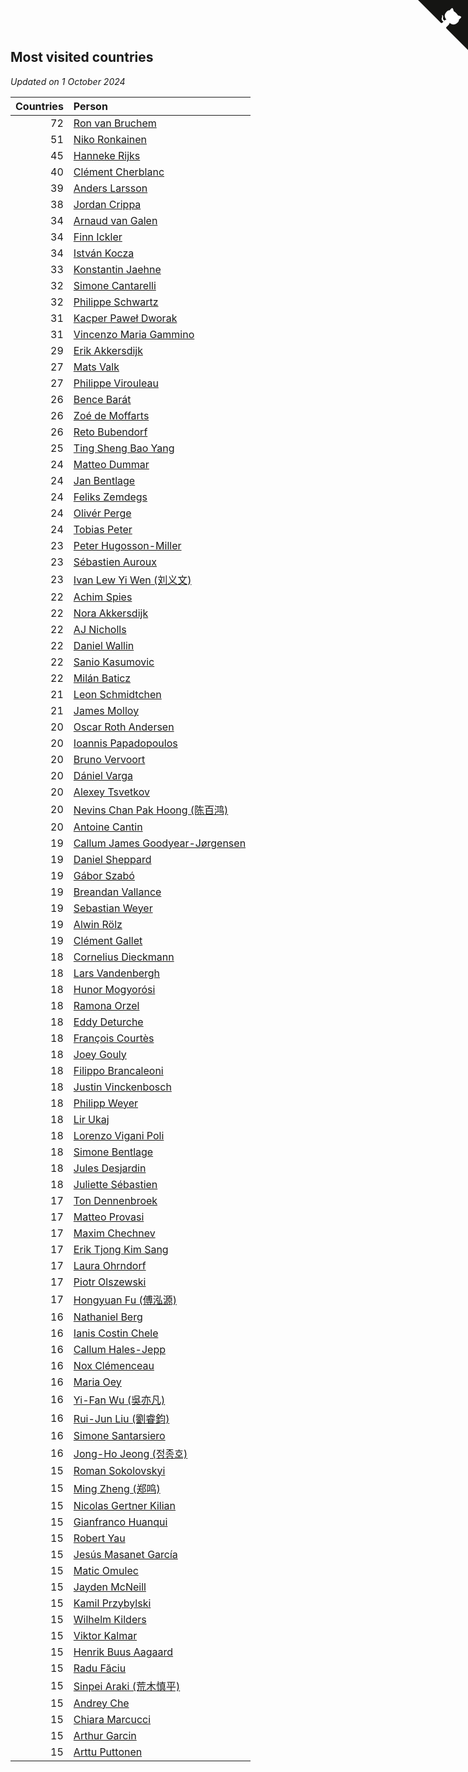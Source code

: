 ## Most visited countries

*Updated on  1 October 2024*

| Countries | Person |
| ---: | :--- |
| 72 | [Ron van Bruchem](https://www.worldcubeassociation.org/persons/2003BRUC01) |
| 51 | [Niko Ronkainen](https://www.worldcubeassociation.org/persons/2010RONK01) |
| 45 | [Hanneke Rijks](https://www.worldcubeassociation.org/persons/2008RIJK01) |
| 40 | [Clément Cherblanc](https://www.worldcubeassociation.org/persons/2014CHER05) |
| 39 | [Anders Larsson](https://www.worldcubeassociation.org/persons/2003LARS01) |
| 38 | [Jordan Crippa](https://www.worldcubeassociation.org/persons/2019CRIP01) |
| 34 | [Arnaud van Galen](https://www.worldcubeassociation.org/persons/2006GALE01) |
| 34 | [Finn Ickler](https://www.worldcubeassociation.org/persons/2012ICKL01) |
| 34 | [István Kocza](https://www.worldcubeassociation.org/persons/2005KOCZ01) |
| 33 | [Konstantin Jaehne](https://www.worldcubeassociation.org/persons/2015JAEH01) |
| 32 | [Simone Cantarelli](https://www.worldcubeassociation.org/persons/2012CANT02) |
| 32 | [Philippe Schwartz](https://www.worldcubeassociation.org/persons/2018SCHW02) |
| 31 | [Kacper Paweł Dworak](https://www.worldcubeassociation.org/persons/2020DWOR01) |
| 31 | [Vincenzo Maria Gammino](https://www.worldcubeassociation.org/persons/2016GAMM01) |
| 29 | [Erik Akkersdijk](https://www.worldcubeassociation.org/persons/2005AKKE01) |
| 27 | [Mats Valk](https://www.worldcubeassociation.org/persons/2007VALK01) |
| 27 | [Philippe Virouleau](https://www.worldcubeassociation.org/persons/2008VIRO01) |
| 26 | [Bence Barát](https://www.worldcubeassociation.org/persons/2008BARA01) |
| 26 | [Zoé de Moffarts](https://www.worldcubeassociation.org/persons/2010MOFF02) |
| 26 | [Reto Bubendorf](https://www.worldcubeassociation.org/persons/2012BUBE01) |
| 25 | [Ting Sheng Bao Yang](https://www.worldcubeassociation.org/persons/2008BAOY01) |
| 24 | [Matteo Dummar](https://www.worldcubeassociation.org/persons/2017DUMM01) |
| 24 | [Jan Bentlage](https://www.worldcubeassociation.org/persons/2010BENT01) |
| 24 | [Feliks Zemdegs](https://www.worldcubeassociation.org/persons/2009ZEMD01) |
| 24 | [Olivér Perge](https://www.worldcubeassociation.org/persons/2007PERG01) |
| 24 | [Tobias Peter](https://www.worldcubeassociation.org/persons/2014PETE03) |
| 23 | [Peter Hugosson-Miller](https://www.worldcubeassociation.org/persons/2021HUGO01) |
| 23 | [Sébastien Auroux](https://www.worldcubeassociation.org/persons/2008AURO01) |
| 23 | [Ivan Lew Yi Wen (刘义文)](https://www.worldcubeassociation.org/persons/2012WENI01) |
| 22 | [Achim Spies](https://www.worldcubeassociation.org/persons/2021SPIE01) |
| 22 | [Nora Akkersdijk](https://www.worldcubeassociation.org/persons/2009CHRI03) |
| 22 | [AJ Nicholls](https://www.worldcubeassociation.org/persons/2015NICH04) |
| 22 | [Daniel Wallin](https://www.worldcubeassociation.org/persons/2013WALL03) |
| 22 | [Sanio Kasumovic](https://www.worldcubeassociation.org/persons/2009KASU01) |
| 22 | [Milán Baticz](https://www.worldcubeassociation.org/persons/2005BATI01) |
| 21 | [Leon Schmidtchen](https://www.worldcubeassociation.org/persons/2010SCHM01) |
| 21 | [James Molloy](https://www.worldcubeassociation.org/persons/2011MOLL01) |
| 20 | [Oscar Roth Andersen](https://www.worldcubeassociation.org/persons/2008ANDE02) |
| 20 | [Ioannis Papadopoulos](https://www.worldcubeassociation.org/persons/2013PAPA01) |
| 20 | [Bruno Vervoort](https://www.worldcubeassociation.org/persons/2011VERV01) |
| 20 | [Dániel Varga](https://www.worldcubeassociation.org/persons/2008VARG01) |
| 20 | [Alexey Tsvetkov](https://www.worldcubeassociation.org/persons/2017TSVE02) |
| 20 | [Nevins Chan Pak Hoong (陈百鸿)](https://www.worldcubeassociation.org/persons/2010CHAN20) |
| 20 | [Antoine Cantin](https://www.worldcubeassociation.org/persons/2010CANT02) |
| 19 | [Callum James Goodyear-Jørgensen](https://www.worldcubeassociation.org/persons/2012GOOD02) |
| 19 | [Daniel Sheppard](https://www.worldcubeassociation.org/persons/2009SHEP01) |
| 19 | [Gábor Szabó](https://www.worldcubeassociation.org/persons/2005SZAB02) |
| 19 | [Breandan Vallance](https://www.worldcubeassociation.org/persons/2007VALL01) |
| 19 | [Sebastian Weyer](https://www.worldcubeassociation.org/persons/2010WEYE02) |
| 19 | [Alwin Rölz](https://www.worldcubeassociation.org/persons/2016ROLZ01) |
| 19 | [Clément Gallet](https://www.worldcubeassociation.org/persons/2004GALL02) |
| 18 | [Cornelius Dieckmann](https://www.worldcubeassociation.org/persons/2009DIEC01) |
| 18 | [Lars Vandenbergh](https://www.worldcubeassociation.org/persons/2003VAND01) |
| 18 | [Hunor Mogyorósi](https://www.worldcubeassociation.org/persons/2015MOGY01) |
| 18 | [Ramona Orzel](https://www.worldcubeassociation.org/persons/2019ORZE03) |
| 18 | [Eddy Deturche](https://www.worldcubeassociation.org/persons/2014DETU01) |
| 18 | [François Courtès](https://www.worldcubeassociation.org/persons/2008COUR01) |
| 18 | [Joey Gouly](https://www.worldcubeassociation.org/persons/2007GOUL01) |
| 18 | [Filippo Brancaleoni](https://www.worldcubeassociation.org/persons/2008BRAN01) |
| 18 | [Justin Vinckenbosch](https://www.worldcubeassociation.org/persons/2016VINC03) |
| 18 | [Philipp Weyer](https://www.worldcubeassociation.org/persons/2010WEYE01) |
| 18 | [Lir Ukaj](https://www.worldcubeassociation.org/persons/2016UKAJ01) |
| 18 | [Lorenzo Vigani Poli](https://www.worldcubeassociation.org/persons/2007POLI01) |
| 18 | [Simone Bentlage](https://www.worldcubeassociation.org/persons/2014OHLE01) |
| 18 | [Jules Desjardin](https://www.worldcubeassociation.org/persons/2010DESJ01) |
| 18 | [Juliette Sébastien](https://www.worldcubeassociation.org/persons/2014SEBA01) |
| 17 | [Ton Dennenbroek](https://www.worldcubeassociation.org/persons/2003DENN01) |
| 17 | [Matteo Provasi](https://www.worldcubeassociation.org/persons/2009PROV01) |
| 17 | [Maxim Chechnev](https://www.worldcubeassociation.org/persons/2011CHEC01) |
| 17 | [Erik Tjong Kim Sang](https://www.worldcubeassociation.org/persons/2018SANG01) |
| 17 | [Laura Ohrndorf](https://www.worldcubeassociation.org/persons/2009OHRN01) |
| 17 | [Piotr Olszewski](https://www.worldcubeassociation.org/persons/2013OLSZ02) |
| 17 | [Hongyuan Fu (傅泓源)](https://www.worldcubeassociation.org/persons/2017FUHO01) |
| 16 | [Nathaniel Berg](https://www.worldcubeassociation.org/persons/2012BERG04) |
| 16 | [Ianis Costin Chele](https://www.worldcubeassociation.org/persons/2021CHEL01) |
| 16 | [Callum Hales-Jepp](https://www.worldcubeassociation.org/persons/2012HALE01) |
| 16 | [Nox Clémenceau](https://www.worldcubeassociation.org/persons/2015CLEM03) |
| 16 | [Maria Oey](https://www.worldcubeassociation.org/persons/2007OEYM01) |
| 16 | [Yi-Fan Wu (吳亦凡)](https://www.worldcubeassociation.org/persons/2010WUIF01) |
| 16 | [Rui-Jun Liu (劉睿鈞)](https://www.worldcubeassociation.org/persons/2011LIUR02) |
| 16 | [Simone Santarsiero](https://www.worldcubeassociation.org/persons/2009SANT01) |
| 16 | [Jong-Ho Jeong (정종호)](https://www.worldcubeassociation.org/persons/2008JONG03) |
| 15 | [Roman Sokolovskyi](https://www.worldcubeassociation.org/persons/2021SOKO03) |
| 15 | [Ming Zheng (郑鸣)](https://www.worldcubeassociation.org/persons/2009ZHEN11) |
| 15 | [Nicolas Gertner Kilian](https://www.worldcubeassociation.org/persons/2013GERT01) |
| 15 | [Gianfranco Huanqui](https://www.worldcubeassociation.org/persons/2013HUAN29) |
| 15 | [Robert Yau](https://www.worldcubeassociation.org/persons/2009YAUR01) |
| 15 | [Jesús Masanet García](https://www.worldcubeassociation.org/persons/2004MASA01) |
| 15 | [Matic Omulec](https://www.worldcubeassociation.org/persons/2010OMUL02) |
| 15 | [Jayden McNeill](https://www.worldcubeassociation.org/persons/2012MCNE01) |
| 15 | [Kamil Przybylski](https://www.worldcubeassociation.org/persons/2016PRZY01) |
| 15 | [Wilhelm Kilders](https://www.worldcubeassociation.org/persons/2010KILD02) |
| 15 | [Viktor Kalmar](https://www.worldcubeassociation.org/persons/2011KALM01) |
| 15 | [Henrik Buus Aagaard](https://www.worldcubeassociation.org/persons/2006BUUS01) |
| 15 | [Radu Făciu](https://www.worldcubeassociation.org/persons/2009FACI01) |
| 15 | [Sinpei Araki (荒木慎平)](https://www.worldcubeassociation.org/persons/2006ARAK01) |
| 15 | [Andrey Che](https://www.worldcubeassociation.org/persons/2015CHEA01) |
| 15 | [Chiara Marcucci](https://www.worldcubeassociation.org/persons/2021MARC03) |
| 15 | [Arthur Garcin](https://www.worldcubeassociation.org/persons/2014GARC27) |
| 15 | [Arttu Puttonen](https://www.worldcubeassociation.org/persons/2016PUTT01) |


<a href="https://github.com/jonatanklosko/wca_statistics" class="github-corner" aria-label="View source on Github"><svg width="80" height="80" viewBox="0 0 250 250" style="fill:#151513; color:#fff; position: absolute; top: 0; border: 0; right: 0;" aria-hidden="true"><path d="M0,0 L115,115 L130,115 L142,142 L250,250 L250,0 Z"></path><path d="M128.3,109.0 C113.8,99.7 119.0,89.6 119.0,89.6 C122.0,82.7 120.5,78.6 120.5,78.6 C119.2,72.0 123.4,76.3 123.4,76.3 C127.3,80.9 125.5,87.3 125.5,87.3 C122.9,97.6 130.6,101.9 134.4,103.2" fill="currentColor" style="transform-origin: 130px 106px;" class="octo-arm"></path><path d="M115.0,115.0 C114.9,115.1 118.7,116.5 119.8,115.4 L133.7,101.6 C136.9,99.2 139.9,98.4 142.2,98.6 C133.8,88.0 127.5,74.4 143.8,58.0 C148.5,53.4 154.0,51.2 159.7,51.0 C160.3,49.4 163.2,43.6 171.4,40.1 C171.4,40.1 176.1,42.5 178.8,56.2 C183.1,58.6 187.2,61.8 190.9,65.4 C194.5,69.0 197.7,73.2 200.1,77.6 C213.8,80.2 216.3,84.9 216.3,84.9 C212.7,93.1 206.9,96.0 205.4,96.6 C205.1,102.4 203.0,107.8 198.3,112.5 C181.9,128.9 168.3,122.5 157.7,114.1 C157.9,116.9 156.7,120.9 152.7,124.9 L141.0,136.5 C139.8,137.7 141.6,141.9 141.8,141.8 Z" fill="currentColor" class="octo-body"></path></svg></a><style>.github-corner:hover .octo-arm{animation:octocat-wave 560ms ease-in-out}@keyframes octocat-wave{0%,100%{transform:rotate(0)}20%,60%{transform:rotate(-25deg)}40%,80%{transform:rotate(10deg)}}@media (max-width:500px){.github-corner:hover .octo-arm{animation:none}.github-corner .octo-arm{animation:octocat-wave 560ms ease-in-out}}</style>
